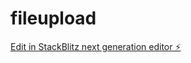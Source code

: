 # fileupload

[Edit in StackBlitz next generation editor ⚡️](https://stackblitz.com/~/github.com/ankushkumar06/fileupload)